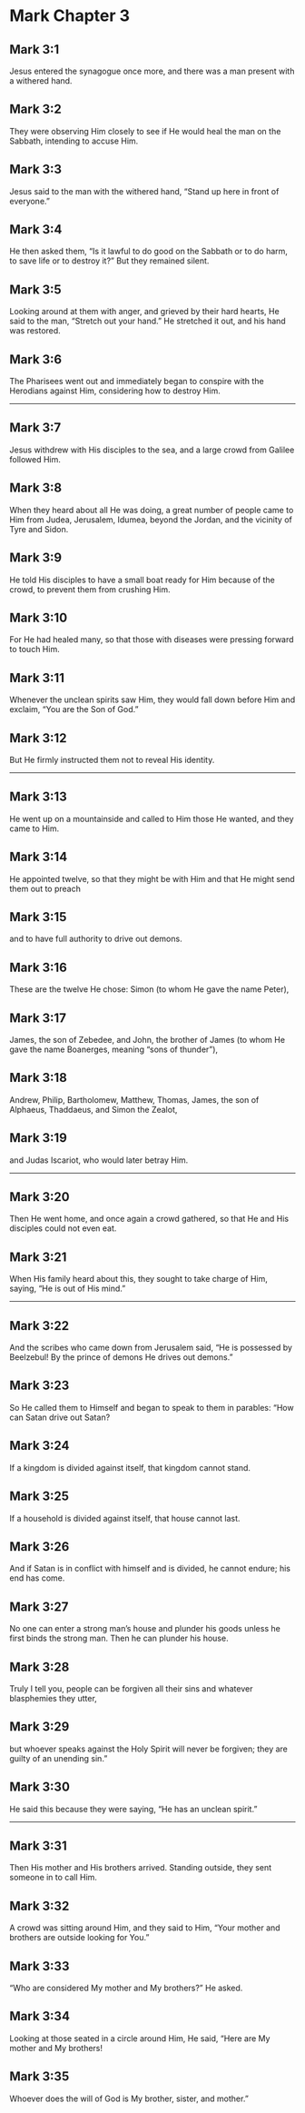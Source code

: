 # Mark Chapter 3

## Mark 3:1

Jesus entered the synagogue once more, and there was a man present with a withered hand.

## Mark 3:2

They were observing Him closely to see if He would heal the man on the Sabbath, intending to accuse Him.

## Mark 3:3

Jesus said to the man with the withered hand, “Stand up here in front of everyone.”

## Mark 3:4

He then asked them, “Is it lawful to do good on the Sabbath or to do harm, to save life or to destroy it?” But they remained silent.

## Mark 3:5

Looking around at them with anger, and grieved by their hard hearts, He said to the man, “Stretch out your hand.” He stretched it out, and his hand was restored.

## Mark 3:6

The Pharisees went out and immediately began to conspire with the Herodians against Him, considering how to destroy Him.

---

## Mark 3:7

Jesus withdrew with His disciples to the sea, and a large crowd from Galilee followed Him.

## Mark 3:8

When they heard about all He was doing, a great number of people came to Him from Judea, Jerusalem, Idumea, beyond the Jordan, and the vicinity of Tyre and Sidon.

## Mark 3:9

He told His disciples to have a small boat ready for Him because of the crowd, to prevent them from crushing Him.

## Mark 3:10

For He had healed many, so that those with diseases were pressing forward to touch Him.

## Mark 3:11

Whenever the unclean spirits saw Him, they would fall down before Him and exclaim, “You are the Son of God.”

## Mark 3:12

But He firmly instructed them not to reveal His identity.

---

## Mark 3:13

He went up on a mountainside and called to Him those He wanted, and they came to Him.

## Mark 3:14

He appointed twelve, so that they might be with Him and that He might send them out to preach

## Mark 3:15

and to have full authority to drive out demons.

## Mark 3:16

These are the twelve He chose: Simon (to whom He gave the name Peter),

## Mark 3:17

James, the son of Zebedee, and John, the brother of James (to whom He gave the name Boanerges, meaning “sons of thunder”),

## Mark 3:18

Andrew, Philip, Bartholomew, Matthew, Thomas, James, the son of Alphaeus, Thaddaeus, and Simon the Zealot,

## Mark 3:19

and Judas Iscariot, who would later betray Him.

---

## Mark 3:20

Then He went home, and once again a crowd gathered, so that He and His disciples could not even eat.

## Mark 3:21

When His family heard about this, they sought to take charge of Him, saying, “He is out of His mind.”

---

## Mark 3:22

And the scribes who came down from Jerusalem said, “He is possessed by Beelzebul! By the prince of demons He drives out demons.”

## Mark 3:23

So He called them to Himself and began to speak to them in parables: “How can Satan drive out Satan?

## Mark 3:24

If a kingdom is divided against itself, that kingdom cannot stand.

## Mark 3:25

If a household is divided against itself, that house cannot last.

## Mark 3:26

And if Satan is in conflict with himself and is divided, he cannot endure; his end has come.

## Mark 3:27

No one can enter a strong man’s house and plunder his goods unless he first binds the strong man. Then he can plunder his house.

## Mark 3:28

Truly I tell you, people can be forgiven all their sins and whatever blasphemies they utter,

## Mark 3:29

but whoever speaks against the Holy Spirit will never be forgiven; they are guilty of an unending sin.”

## Mark 3:30

He said this because they were saying, “He has an unclean spirit.”

---

## Mark 3:31

Then His mother and His brothers arrived. Standing outside, they sent someone in to call Him.

## Mark 3:32

A crowd was sitting around Him, and they said to Him, “Your mother and brothers are outside looking for You.”

## Mark 3:33

“Who are considered My mother and My brothers?” He asked.

## Mark 3:34

Looking at those seated in a circle around Him, He said, “Here are My mother and My brothers!

## Mark 3:35

Whoever does the will of God is My brother, sister, and mother.”
